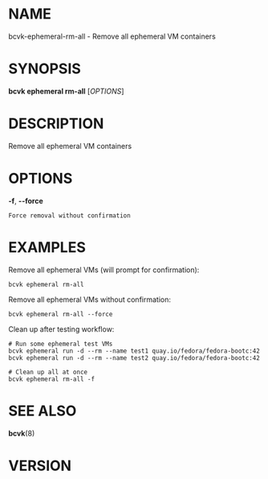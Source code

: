 # NAME

bcvk-ephemeral-rm-all - Remove all ephemeral VM containers

# SYNOPSIS

**bcvk ephemeral rm-all** [*OPTIONS*]

# DESCRIPTION

Remove all ephemeral VM containers

# OPTIONS

<!-- BEGIN GENERATED OPTIONS -->
**-f**, **--force**

    Force removal without confirmation

<!-- END GENERATED OPTIONS -->

# EXAMPLES

Remove all ephemeral VMs (will prompt for confirmation):

    bcvk ephemeral rm-all

Remove all ephemeral VMs without confirmation:

    bcvk ephemeral rm-all --force

Clean up after testing workflow:

    # Run some ephemeral test VMs
    bcvk ephemeral run -d --rm --name test1 quay.io/fedora/fedora-bootc:42
    bcvk ephemeral run -d --rm --name test2 quay.io/fedora/fedora-bootc:42

    # Clean up all at once
    bcvk ephemeral rm-all -f

# SEE ALSO

**bcvk**(8)

# VERSION

<!-- VERSION PLACEHOLDER -->
